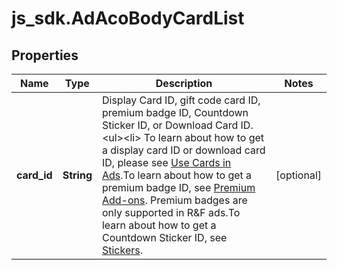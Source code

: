 # js_sdk.AdAcoBodyCardList

## Properties
Name | Type | Description | Notes
------------ | ------------- | ------------- | -------------
**card_id** | **String** | Display Card ID, gift code card ID, premium badge ID, Countdown Sticker ID, or Download Card ID.&lt;ul&gt;&lt;li&gt; To learn about how to get a display card ID or download card ID, please see [Use Cards in Ads](https://ads.tiktok.com/marketing_api/docs?id&#x3D;1738963975941122).To learn about how to get a premium badge ID, see [Premium Add-ons](https://ads.tiktok.com/marketing_api/docs?id&#x3D;1749019676181505). Premium badges are only supported in R&amp;F ads.To learn about how to get a Countdown Sticker ID, see [Stickers](https://ads.tiktok.com/marketing_api/docs?id&#x3D;1749019667506177). | [optional] 
